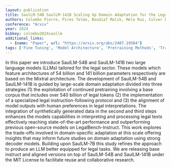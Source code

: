 ```yaml
---
layout: publication
title: SaulLM-54B SaulLM-141B Scaling Up Domain Adaptation for the Legal Domain
authors: Colombo Pierre, Pires Telmo, Boudiaf Malik, Melo Rui, Culver Dominic, Morgado Sofia, Malaboeuf Etienne, Hautreux Gabriel, Charpentier Johanne, Desa Michael
conference: "Arxiv"
year: 2024
bibkey: colombo2024saullm
additional_links:
  - {name: "Paper", url: "https://arxiv.org/abs/2407.19584"}
tags: ['Fine Tuning', 'Model Architecture', 'Pretraining Methods', 'Training Techniques']
---
```

In this paper we introduce SaulLM-54B and SaulLM-141B two large language models (LLMs) tailored for the legal sector. These models which feature architectures of 54 billion and 141 billion parameters respectively are based on the Mixtral architecture. The development of SaulLM-54B and SaulLM-141B is guided by large-scale domain adaptation divided into three strategies (1) the exploitation of continued pretraining involving a base corpus that includes over 540 billion of legal tokens (2) the implementation of a specialized legal instruction-following protocol and (3) the alignment of model outputs with human preferences in legal interpretations. The integration of synthetically generated data in the second and third steps enhances the models capabilities in interpreting and processing legal texts effectively reaching state-of-the-art performance and outperforming previous open-source models on LegalBench-Instruct. This work explores the trade-offs involved in domain-specific adaptation at this scale offering insights that may inform future studies on domain adaptation using strong decoder models. Building upon SaulLM-7B this study refines the approach to produce an LLM better equipped for legal tasks. We are releasing base instruct and aligned versions on top of SaulLM-54B and SaulLM-141B under the MIT License to facilitate reuse and collaborative research.
